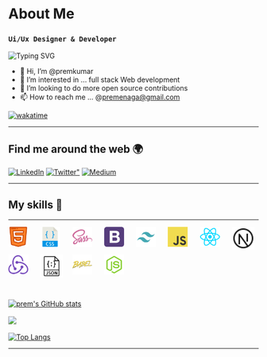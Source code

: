 # About Me

### `Ui/Ux Designer & Developer `

![Typing SVG](https://readme-typing-svg.herokuapp.com?font=Source+Code+Pro&size=26&color=02F75D&width=700&lines=I+am+a+Frontend+React+%2F+Next+js+Developer;Enthusiastic+in+UI+%2F+UX+designing;Love+to+Contribute+for+Open+Source+Projects;Love+to+read+%2F+write+Blogs;Good+at+Problem+Solving)

- 👋 Hi, I’m @premkumar
- 👀 I’m interested in ... full stack Web development
- 💞️ I’m looking to do more open source contributions
- 📫 How to reach me ... @premenaga@gmail.com

[![wakatime](https://wakatime.com/badge/user/e0fbdffd-b30e-47b9-aba0-8f72b8d78595.svg)](https://wakatime.com/@e0fbdffd-b30e-47b9-aba0-8f72b8d78595)

---

## Find me around the web 🌍

<div align="left">
  <a href="https://www.linkedin.com/in/prem-kumar-45763814b/"><img alt="LinkedIn" src="https://img.shields.io/badge/linkedin-%230077B5.svg?style=for-the-badge&logo=linkedin&logoColor=white"/></a>
 <a href="https://twitter.com/prem_shetty_"><img alt=Twitter" src="https://img.shields.io/badge/Twitter-%230077B5.svg?style=for-the-badge&logo=Twitter&logoColor=#1DA1F2"/></a>
<a href="https://dev.to/prems5"> <img alt="Medium" src="https://img.shields.io/badge/dev.to-0A0A0A?style=for-the-badge&logo=dev.to&logoColor=white"/></a>

</div>

---

## My skills 🚀

---

<style>
.skillGrid{
  display: grid;
grid-template-columns: repeat(8, minmax(0, 1fr));
  grid-gap: 10px;
  padding-bottom : 30px;
}
.skillGrid img{
  width: 40px;
  height: auto;
}
</style>

<div class='skillGrid'>
<img src='./html.svg' />
<img src='./css.svg' />
<img src='sass.svg ' />
<img src='bootstrap.svg ' />
<img src='tailwind.svg ' />

<img src='./js.svg' />

<img src='./react.svg' />
<img src='nextjs.svg ' style='background-color : white ; padding:3px' />
<img src='./redux.svg'/>

<img src='json.svg ' style='background-color : white ; padding:3px'  />
<img src='./babel.svg'/>

<img src='./node.svg'/>

</div>

[![prem's GitHub stats](https://github-readme-stats.vercel.app/api?username=premshetty&count_private=true&show_icons=true&theme=dark)]('https://premshetty.github.io/Portfolio/')
<br >  
<img width="48%" src="https://github-readme-streak-stats.herokuapp.com/?user=premshetty&theme=tokyonight" />
<br >

[![Top Langs](https://github-readme-stats.vercel.app/api/top-langs/?username=premshetty&theme=tokyonight)]('https://premshetty.github.io/ttraveller/')

---

<!---
premshetty/premshetty is a ✨ special ✨ repository because its `README.md` (this file) appears on your GitHub profile.
You can click the Preview link to take a look at your changes.
--->
